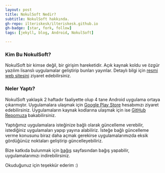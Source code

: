 ```yaml
---
layout: post
title: NokulSoft Nedir?
subtitle: NokulSoft hakkında.
gh-repo: ilteriskesk/ilteriskesk.github.io
gh-badge: [star, fork, follow]
tags: [jekyll, blog, Android, NokulSoft]

---
```


### Kim Bu NokulSoft?

NokulSoft bir kimse değil, bir girişim hareketidir. Açık kaynak koldu ve özgür yazılım lisanslı uygulamalar geliştirip bunları
yayınlar. Detaylı bilgi için [resmi web sitesini](http://nokulsoft.com) ziyaret edebilirsiniz.

### Neler Yaptı?

NokulSoft yaklaşık 2 haftadır faaliyette olup 4 tane Android uygulama ortaya çıkarmıştır. Uygulamalara ulaşmak için [Google Play Store](https://play.google.com/store/apps/developer?id=Nokulsoft) hesabımızı ziyaret edebilirsiniz. Uygulamaların kaynak kodlarına ulaşmak için
ise [GitHub Repomuza](https://github.com/ilteriskesk/NokulSoft) bakabilirsiniz.

Yaptığımız uygulamalara isteğinize bağlı olarak güncelleme verebilir, istediğiniz uygulamaları yapıp yayına alabiliriz. İsteğe bağlı
güncelleme verme konusunu biraz daha açmak gerekirse uygulamalarımızda eksik gördüğünüz noktaları geliştirip güncelleyebiliriz.

Bize katkıda bulunmak için [bağış](/bagis) sayfasından bağış yapabilir, uygulamalarımızı indirebilirsiniz.

Okuduğunuz için teşekkür ederim :)
